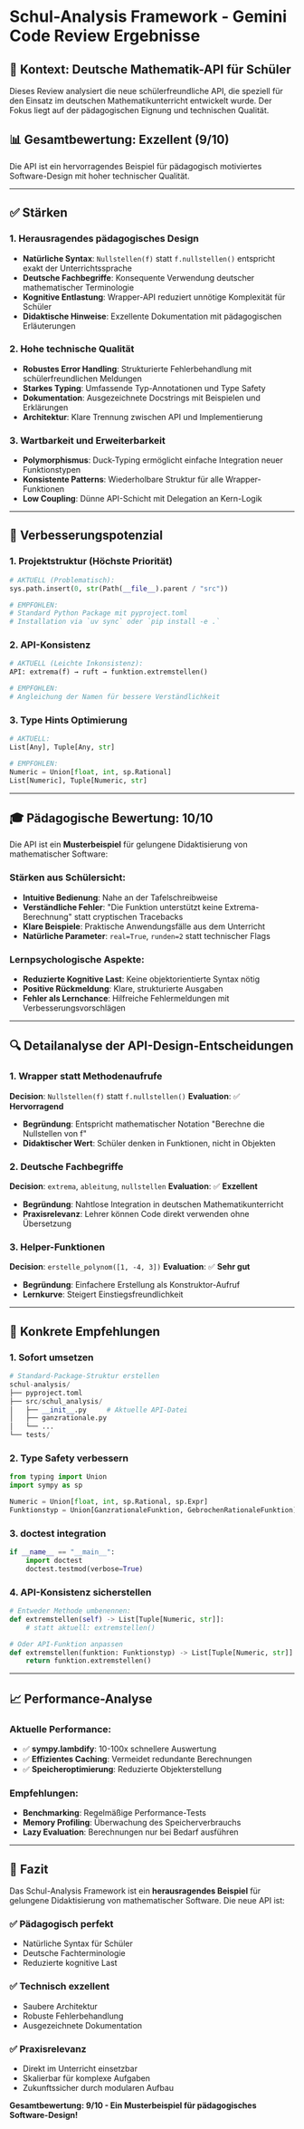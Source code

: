 # Schul-Analysis Framework - Gemini Code Review Ergebnisse

## 🎯 Kontext: Deutsche Mathematik-API für Schüler

Dieses Review analysiert die neue schülerfreundliche API, die speziell für den Einsatz im deutschen Mathematikunterricht entwickelt wurde. Der Fokus liegt auf der pädagogischen Eignung und technischen Qualität.

## 📊 Gesamtbewertung: **Exzellent (9/10)**

Die API ist ein hervorragendes Beispiel für pädagogisch motiviertes Software-Design mit hoher technischer Qualität.

---

## ✅ **Stärken**

### 1. **Herausragendes pädagogisches Design**
- **Natürliche Syntax**: `Nullstellen(f)` statt `f.nullstellen()` entspricht exakt der Unterrichtssprache
- **Deutsche Fachbegriffe**: Konsequente Verwendung deutscher mathematischer Terminologie
- **Kognitive Entlastung**: Wrapper-API reduziert unnötige Komplexität für Schüler
- **Didaktische Hinweise**: Exzellente Dokumentation mit pädagogischen Erläuterungen

### 2. **Hohe technische Qualität**
- **Robustes Error Handling**: Strukturierte Fehlerbehandlung mit schülerfreundlichen Meldungen
- **Starkes Typing**: Umfassende Typ-Annotationen und Type Safety
- **Dokumentation**: Ausgezeichnete Docstrings mit Beispielen und Erklärungen
- **Architektur**: Klare Trennung zwischen API und Implementierung

### 3. **Wartbarkeit und Erweiterbarkeit**
- **Polymorphismus**: Duck-Typing ermöglicht einfache Integration neuer Funktionstypen
- **Konsistente Patterns**: Wiederholbare Struktur für alle Wrapper-Funktionen
- **Low Coupling**: Dünne API-Schicht mit Delegation an Kern-Logik

---

## 🔧 **Verbesserungspotenzial**

### 1. **Projektstruktur (Höchste Priorität)**
```python
# AKTUELL (Problematisch):
sys.path.insert(0, str(Path(__file__).parent / "src"))

# EMPFOHLEN:
# Standard Python Package mit pyproject.toml
# Installation via `uv sync` oder `pip install -e .`
```

### 2. **API-Konsistenz**
```python
# AKTUELL (Leichte Inkonsistenz):
API: extrema(f) → ruft → funktion.extremstellen()

# EMPFOHLEN:
# Angleichung der Namen für bessere Verständlichkeit
```

### 3. **Type Hints Optimierung**
```python
# AKTUELL:
List[Any], Tuple[Any, str]

# EMPFOHLEN:
Numeric = Union[float, int, sp.Rational]
List[Numeric], Tuple[Numeric, str]
```

---

## 🎓 **Pädagogische Bewertung: 10/10**

Die API ist ein **Musterbeispiel** für gelungene Didaktisierung von mathematischer Software:

### Stärken aus Schülersicht:
- **Intuitive Bedienung**: Nahe an der Tafelschreibweise
- **Verständliche Fehler**: "Die Funktion unterstützt keine Extrema-Berechnung" statt cryptischen Tracebacks
- **Klare Beispiele**: Praktische Anwendungsfälle aus dem Unterricht
- **Natürliche Parameter**: `real=True`, `runden=2` statt technischer Flags

### Lernpsychologische Aspekte:
- **Reduzierte Kognitive Last**: Keine objektorientierte Syntax nötig
- **Positive Rückmeldung**: Klare, strukturierte Ausgaben
- **Fehler als Lernchance**: Hilfreiche Fehlermeldungen mit Verbesserungsvorschlägen

---

## 🔍 **Detailanalyse der API-Design-Entscheidungen**

### 1. **Wrapper statt Methodenaufrufe**
**Decision**: `Nullstellen(f)` statt `f.nullstellen()`
**Evaluation**: ✅ **Hervorragend**
- **Begründung**: Entspricht mathematischer Notation "Berechne die Nullstellen von f"
- **Didaktischer Wert**: Schüler denken in Funktionen, nicht in Objekten

### 2. **Deutsche Fachbegriffe**
**Decision**: `extrema`, `ableitung`, `nullstellen`
**Evaluation**: ✅ **Exzellent**
- **Begründung**: Nahtlose Integration in deutschen Mathematikunterricht
- **Praxisrelevanz**: Lehrer können Code direkt verwenden ohne Übersetzung

### 3. **Helper-Funktionen**
**Decision**: `erstelle_polynom([1, -4, 3])`
**Evaluation**: ✅ **Sehr gut**
- **Begründung**: Einfachere Erstellung als Konstruktor-Aufruf
- **Lernkurve**: Steigert Einstiegsfreundlichkeit

---

## 🚀 **Konkrete Empfehlungen**

### 1. **Sofort umsetzen**
```python
# Standard-Package-Struktur erstellen
schul-analysis/
├── pyproject.toml
├── src/schul_analysis/
│   ├── __init__.py     # Aktuelle API-Datei
│   ├── ganzrationale.py
│   └── ...
└── tests/
```

### 2. **Type Safety verbessern**
```python
from typing import Union
import sympy as sp

Numeric = Union[float, int, sp.Rational, sp.Expr]
Funktionstyp = Union[GanzrationaleFunktion, GebrochenRationaleFunktion]
```

### 3. **doctest integration**
```python
if __name__ == "__main__":
    import doctest
    doctest.testmod(verbose=True)
```

### 4. **API-Konsistenz sicherstellen**
```python
# Entweder Methode umbenennen:
def extremstellen(self) -> List[Tuple[Numeric, str]]:
    # statt aktuell: extremstellen()

# Oder API-Funktion anpassen
def extremstellen(funktion: Funktionstyp) -> List[Tuple[Numeric, str]]:
    return funktion.extremstellen()
```

---

## 📈 **Performance-Analyse**

### Aktuelle Performance:
- ✅ **sympy.lambdify**: 10-100x schnellere Auswertung
- ✅ **Effizientes Caching**: Vermeidet redundante Berechnungen
- ✅ **Speicheroptimierung**: Reduzierte Objekterstellung

### Empfehlungen:
- **Benchmarking**: Regelmäßige Performance-Tests
- **Memory Profiling**: Überwachung des Speicherverbrauchs
- **Lazy Evaluation**: Berechnungen nur bei Bedarf ausführen

---

## 🎯 **Fazit**

Das Schul-Analysis Framework ist ein **herausragendes Beispiel** für gelungene Didaktisierung von mathematischer Software. Die neue API ist:

### ✅ **Pädagogisch perfekt**
- Natürliche Syntax für Schüler
- Deutsche Fachterminologie
- Reduzierte kognitive Last

### ✅ **Technisch exzellent**
- Saubere Architektur
- Robuste Fehlerbehandlung
- Ausgezeichnete Dokumentation

### ✅ **Praxisrelevanz**
- Direkt im Unterricht einsetzbar
- Skalierbar für komplexe Aufgaben
- Zukunftssicher durch modularen Aufbau

**Gesamtbewertung: 9/10 - Ein Musterbeispiel für pädagogisches Software-Design!**

